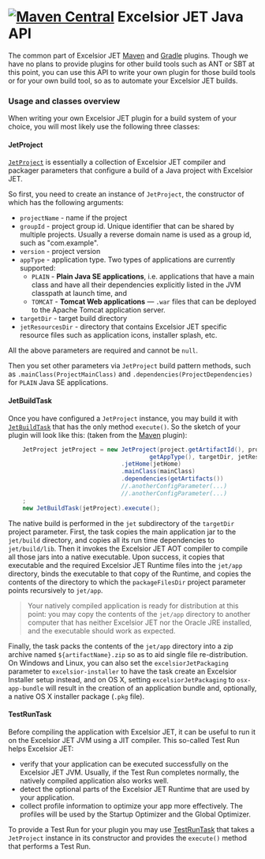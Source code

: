 [![Maven Central](https://img.shields.io/maven-central/v/com.excelsiorjet/excelsior-jet-api.svg)](https://maven-badges.herokuapp.com/maven-central/com.excelsiorjet/excelsior-jet-api)
Excelsior JET Java API
=====

The common part of Excelsior JET [Maven](https://github.com/excelsior-oss/excelsior-jet-maven-plugin)
and [Gradle](https://github.com/excelsior-oss/excelsior-jet-gradle-plugin) plugins.
Though we have no plans to provide plugins for other build tools such as ANT or SBT at this point,
you can use this API to write your own plugin for those build tools or for your own build tool,
so as to automate your Excelsior JET builds.

### Usage and classes overview
When writing your own Excelsior JET plugin for a build system of your choice,
you will most likely use the following three classes:

#### JetProject
[`JetProject`](https://github.com/excelsior-oss/excelsior-jet-api/blob/master/src/main/java/com/excelsiorjet/api/tasks/JetProject.java)
is essentially a collection of Excelsior JET compiler and packager parameters
that configure a build of a Java project with Excelsior JET.

So first, you need to create an instance of `JetProject`, the constructor of which has the following arguments:

* `projectName` -  name if the project
* `groupId` - project group id. Unique identifier that can be shared by multiple projects.
               Usually a reverse domain name is used as a group id, such as "com.example".
* `version` - project version
* `appType` - application type. Two types of applications are currently supported:
    - `PLAIN` -  **Plain Java SE applications**, i.e. applications that have a main class
                and have all their dependencies explicitly listed in the JVM classpath at launch time, and
    - `TOMCAT` - **Tomcat Web applications** &mdash; `.war` files that can be deployed to the
                Apache Tomcat application server.
* `targetDir` - target build directory
* `jetResourcesDir` - directory that contains Excelsior JET specific resource files such as application icons,
                       installer splash,  etc.

All the above parameters are required and cannot be `null`.

Then you set other parameters via `JetProject`
build pattern methods, such as `.mainClass(ProjectMainClass)` and
`.dependencies(ProjectDependencies)` for `PLAIN` Java SE applications.

#### JetBuildTask
Once you have configured a `JetProject` instance, you may build it with
[`JetBuildTask`](https://github.com/excelsior-oss/excelsior-jet-api/blob/master/src/main/java/com/excelsiorjet/api/tasks/JetBuildTask.java)
that has the only method `execute()`. So the sketch of your plugin will look like this:
(taken from the [Maven](https://github.com/excelsior-oss/excelsior-jet-maven-plugin/blob/master/src/main/java/com/excelsiorjet/maven/plugin/JetMojo.java) plugin):

```java
    JetProject jetProject = new JetProject(project.getArtifactId(), project.getGroupId(), project.getVersion(),
                                        getAppType(), targetDir, jetResourcesDir)
                                .jetHome(jetHome)
                                .mainClass(mainClass)
                                .dependencies(getArtifacts())
                                //.anotherConfigParameter(...)
                                //.anotherConfigParameter(...)
    ;
    new JetBuildTask(jetProject).execute();
```

The native build is performed in the `jet` subdirectory of the `targetDir` project parameter.
First, the task copies the main application jar to the `jet/build` directory,
and copies all its run time dependencies to `jet/build/lib`.
Then it invokes the Excelsior JET AOT compiler to compile all those jars into a native executable.
Upon success, it copies that executable and the required Excelsior JET Runtime files
into the `jet/app` directory, binds the executable to that copy of the Runtime,
and copies the contents of the directory to which the `packageFilesDir` project parameter points
recursively to `jet/app`.

> Your natively compiled application is ready for distribution at this point: you may copy
> the contents of the `jet/app` directory to another computer that has neither Excelsior JET nor
> the Oracle JRE installed, and the executable should work as expected.

Finally, the task packs the contents of the `jet/app` directory into
a zip archive named `${artifactName}.zip` so as to aid single file re-distribution.
On Windows and Linux, you can also set the `excelsiorJetPackaging` parameter to `excelsior-installer`
to have the task create an Excelsior Installer setup instead,
and on OS X, setting `excelsiorJetPackaging` to `osx-app-bundle` will result in the creation
of an application bundle and, optionally, a native OS X installer package (`.pkg` file).

#### TestRunTask
Before compiling the application with Excelsior JET, it can be useful to run it 
on the Excelsior JET JVM using a JIT compiler. This so-called Test Run helps Excelsior JET:

* verify that your application can be executed successfully on the Excelsior JET JVM.
  Usually, if the Test Run completes normally, the natively compiled application also works well.
* detect the optional parts of the Excelsior JET Runtime that are used by your application.
* collect profile information to optimize your app more effectively. The profiles will be used by the Startup Optimizer
  and the Global Optimizer.

To provide a Test Run for your plugin you may use
[TestRunTask](https://github.com/excelsior-oss/excelsior-jet-api/blob/master/src/main/java/com/excelsiorjet/api/tasks/TestRunTask.java)
that takes a `JetProject` instance in its constructor and provides the `execute()`  method that performs a Test Run.
